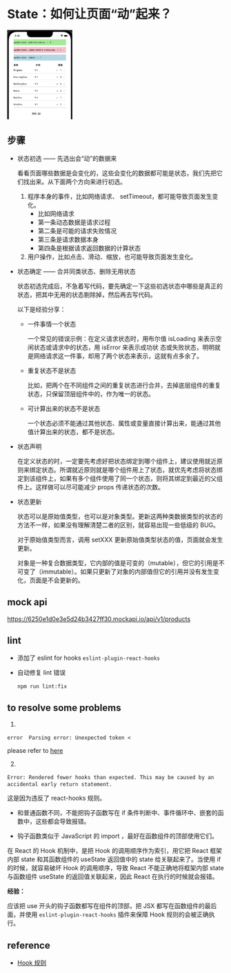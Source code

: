 # State：如何让页面“动”起来？

<p>
<img src="../../docs/c04.png" width="30%" />
</p>

## 步骤

- 状态初选 —— 先选出会“动”的数据来

  看看页面哪些数据是会变化的，这些会变化的数据都可能是状态，我们先把它们找出来。从下面两个方向来进行初选。
  1. 程序本身的事件，比如网络请求、 setTimeout，都可能导致页面发生变化。
     - 比如网络请求
     - 第一条动态数据是请求过程
     - 第二条是可能的请求失败情况
     - 第三条是请求数据本身
     - 第四条是根据请求返回数据的计算状态
  2. 用户操作，比如点击、滑动、缩放，也可能导致页面发生变化。

- 状态确定 —— 合并同类状态、删除无用状态

  状态初选完成后，不急着写代码，要先确定一下这些初选状态中哪些是真正的状态，把其中无用的状态剔除掉，然后再去写代码。
  
  以下是经验分享：
  - 一件事情一个状态
  
    一个常见的错误示例：在定义请求状态时，用布尔值 isLoading 来表示空闲状态或请求中的状态，用 isError 来表示成功状  态或失败状态，明明就是网络请求这一件事，却用了两个状态来表示，这就有点多余了。
  
  - 重复状态不是状态
  
    比如，把两个在不同组件之间的重复状态进行合并，去掉底层组件的重复状态，只保留顶层组件中的，作为唯一的状态。
  
  - 可计算出来的状态不是状态
  
    一个状态必须不能通过其他状态、属性或变量直接计算出来，能通过其他值计算出来的状态，都不是状态。

- 状态声明

  在定义状态的时，一定要先考虑好把状态绑定到哪个组件上，建议使用就近原则来绑定状态。所谓就近原则就是哪个组件用上了状态，就优先考虑将状态绑定到该组件上，如果有多个组件使用了同一个状态，则将其绑定到最近的父组件上。这样做可以尽可能减少 props 传递状态的次数。

- 状态更新

  状态可以是原始值类型，也可以是对象类型。更新这两种类数据类型的状态的方法不一样，如果没有理解清楚二者的区别，就容易出现一些低级的 BUG。
  
  对于原始值类型而言，调用 setXXX 更新原始值类型状态的值，页面就会发生更新。
  
  对象是一种复合数据类型，它内部的值是可变的（mutable），但它的引用是不可变了（immutable）。如果只更新了对象的内部值但它的引用并没有发生变化，页面是不会更新的。

## mock api

https://6250e1d0e3e5d24b3427ff30.mockapi.io/api/v1/products

## lint

- 添加了 eslint for hooks `eslint-plugin-react-hooks`
- 自动修复 lint 错误

  ```shell
  npm run lint:fix
  ```

## to resolve some problems

1. 
```
error  Parsing error: Unexpected token <
```

please refer to [here](https://lifesaver.codes/answer/error-parsing-error-unexpected-token)

2. 
```
Error: Rendered fewer hooks than expected. This may be caused by an accidental early return statement.
```
这是因为违反了 react-hooks 规则。

- 和普通函数不同，不能把钩子函数写在 if 条件判断中、事件循环中、嵌套的函数中，这些都会导致报错。

- 钩子函数类似于 JavaScript 的 import ，最好在函数组件的顶部使用它们。

在 React 的 Hook 机制中，是把 Hook 的调用顺序作为索引，用它把 React 框架内部 state 和其函数组件的 useState 返回值中的 state 给关联起来了。当使用 if 的时候，就容易破坏 Hook 的调用顺序，导致 React 不能正确地将框架内部 state 与函数组件 useState 的返回值关联起来，因此 React 在执行的时候就会报错。

**经验：**

应该把 use 开头的钩子函数都写在组件的顶部，把 JSX 都写在函数组件的最后面，并使用 `eslint-plugin-react-hooks` 插件来保障 Hook 规则的会被正确执行。

## reference

- [Hook 规则](https://zh-hans.reactjs.org/docs/hooks-rules.html)
